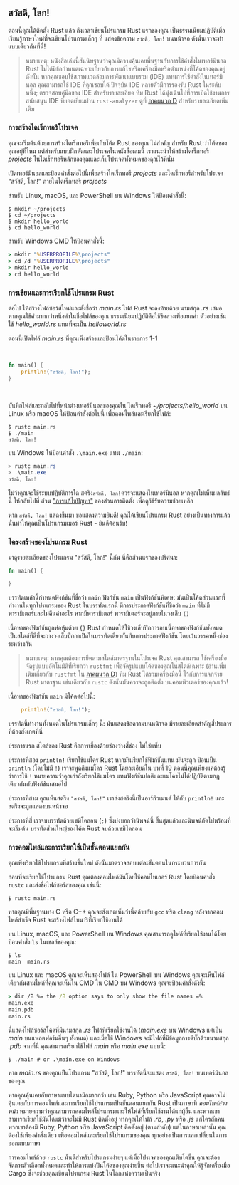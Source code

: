## สวัสดี, โลก!

ตอนนี้คุณได้ติดตั้ง Rust แล้ว ถึงเวลาเขียนโปรแกรม Rust แรกของคุณ 
เป็นธรรมเนียมปฏิบัติเมื่อเรียนรู้ภาษาใหม่ที่จะเขียนโปรแกรมเล็กๆ ที่ แสดงข้อความ `สวัสดี, โลก!` บนหน้าจอ 
ดังนั้นเราจะทำแบบเดียวกันที่นี่!

> หมายเหตุ: หนังสือเล่มนี้สันนิษฐานว่าคุณมีความคุ้นเคยพื้นฐานกับการใช้คำสั่งในเทอร์มินอล 
> Rust ไม่ได้มีข้อกำหนดเฉพาะเกี่ยวกับการแก้ไขหรือเครื่องมือหรือตำแหน่งที่โค้ดของคุณอยู่ 
> ดังนั้น หากคุณชอบใช้สภาพแวดล้อมการพัฒนาแบบรวม (IDE) แทนการใช้คำสั่งในเทอร์มินอล 
> คุณสามารถใช้ IDE ที่คุณชอบได้ ปัจจุบัน IDE หลายตัวมีการรองรับ Rust ในระดับหนึ่ง; 
> ตรวจสอบคู่มือของ IDE สำหรับรายละเอียด 
> ทีม Rust ได้มุ่งเน้นไปที่การเปิดใช้งานการสนับสนุน IDE ที่ยอดเยี่ยมผ่าน `rust-analyzer` 
> ดูที่ [ภาคผนวก D][devtools]<!-- ignore --> สำหรับรายละเอียดเพิ่มเติม

### การสร้างไดเร็กทอรีโปรเจค

คุณจะเริ่มต้นด้วยการสร้างไดเร็กทอรีเพื่อเก็บโค้ด Rust ของคุณ ไม่สำคัญ 
สำหรับ Rust ว่าโค้ดของคุณอยู่ที่ไหน แต่สำหรับแบบฝึกหัดและโปรเจคในหนังสือเล่มนี้ 
เราแนะนำให้สร้างไดเร็กทอรี *projects* ในไดเร็กทอรีหลักของคุณและเก็บโปรเจคทั้งหมดของคุณไว้ที่นั่น

เปิดเทอร์มินอลและป้อนคำสั่งต่อไปนี้เพื่อสร้างไดเร็กทอรี *projects* 
และไดเร็กทอรีสำหรับโปรเจค “สวัสดี, โลก!” ภายในไดเร็กทอรี *projects*

สำหรับ Linux, macOS, และ PowerShell บน Windows ให้ป้อนคำสั่งนี้:

```console
$ mkdir ~/projects
$ cd ~/projects
$ mkdir hello_world
$ cd hello_world
```

สำหรับ Windows CMD ให้ป้อนคำสั่งนี้:

```cmd
> mkdir "%USERPROFILE%\projects"
> cd /d "%USERPROFILE%\projects"
> mkdir hello_world
> cd hello_world
```

### การเขียนและการเรียกใช้โปรแกรม Rust

ต่อไป ให้สร้างไฟล์ซอร์สใหม่และตั้งชื่อว่า *main.rs* ไฟล์ Rust จะลงท้ายด้วย 
นามสกุล *.rs* เสมอ หากคุณใช้คำมากกว่าหนึ่งคำในชื่อไฟล์ของคุณ 
ธรรมเนียมปฏิบัติคือใช้ขีดล่างเพื่อแยกคำ 
ตัวอย่างเช่น ใช้ *hello_world.rs* แทนที่จะเป็น *helloworld.rs*

ตอนนี้เปิดไฟล์ *main.rs* ที่คุณเพิ่งสร้างและป้อนโค้ดในรายการ 1-1

<Listing number="1-1" file-name="main.rs" caption="A program that prints `Hello, world!`">

```rust
fn main() {
    println!("สวัสดี, โลก!");
}
```

</Listing>

บันทึกไฟล์และกลับไปที่หน้าต่างเทอร์มินอลของคุณใน 
ไดเร็กทอรี *~/projects/hello_world* บน Linux หรือ macOS ให้ป้อนคำสั่งต่อไปนี้ 
เพื่อคอมไพล์และเรียกใช้ไฟล์:

```console
$ rustc main.rs
$ ./main
สวัสดี, โลก!
```

บน Windows ให้ป้อนคำสั่ง `.\main.exe` แทน `./main`:

```powershell
> rustc main.rs
> .\main.exe
สวัสดี, โลก!
```

ไม่ว่าคุณจะใช้ระบบปฏิบัติการใด สตริง`สวัสดี, โลก!`ควรจะแสดงในเทอร์มินอล 
หากคุณไม่เห็นผลลัพธ์นี้ ให้กลับไปที่ 
ส่วน ["การแก้ไขปัญหา"][troubleshooting]<!-- ignore --> ของส่วนการติดตั้ง 
เพื่อดูวิธีรับความช่วยเหลือ

หาก `สวัสดี, โลก!` แสดงขึ้นมา ขอแสดงความยินดี! 
คุณได้เขียนโปรแกรม Rust อย่างเป็นทางการแล้ว 
นั่นทำให้คุณเป็นโปรแกรมเมอร์ Rust - ยินดีต้อนรับ!

### โครงสร้างของโปรแกรม Rust

มาดูรายละเอียดของโปรแกรม "สวัสดี, โลก!" นี้กัน 
นี่คือส่วนแรกของปริศนา:

```rust
fn main() {

}
```

บรรทัดเหล่านี้กำหนดฟังก์ชันที่ชื่อว่า `main` ฟังก์ชัน `main` เป็นฟังก์ชันพิเศษ: 
มันเป็นโค้ดส่วนแรกที่ทำงานในทุกโปรแกรมของ Rust 
ในบรรทัดแรกนี้ มีการประกาศฟังก์ชันที่ชื่อว่า `main` ที่ไม่มีพารามิเตอร์และไม่คืนค่าอะไร 
หากมีพารามิเตอร์ พารามิเตอร์จะอยู่ภายในวงเล็บ `()`

เนื้อหาของฟังก์ชันถูกห่อหุ้มด้วย `{}` Rust กำหนดให้ใช้วงเล็บปีกการอบเนื้อหาของฟังก์ชันทั้งหมด 
เป็นสไตล์ที่ดีที่จะวางวงเล็บปีกกาเปิดในบรรทัดเดียวกันกับการประกาศฟังก์ชัน 
โดยเว้นวรรคหนึ่งช่องระหว่างกัน

> หมายเหตุ: หากคุณต้องการยึดตามสไตล์มาตรฐานในโปรเจค Rust คุณสามารถ 
> ใช้เครื่องมือจัดรูปแบบอัตโนมัติที่เรียกว่า `rustfmt` เพื่อจัดรูปแบบโค้ดของคุณในสไตล์เฉพาะ 
> (อ่านเพิ่มเติมเกี่ยวกับ `rustfmt` ใน [ภาคผนวก D][devtools]<!-- ignore -->) 
> ทีม Rust ได้รวมเครื่องมือนี้ ไว้กับการแจกจ่าย Rust มาตรฐาน เช่นเดียวกับ `rustc` 
> ดังนั้นมันควรจะถูกติดตั้ง บนคอมพิวเตอร์ของคุณแล้ว!

เนื้อหาของฟังก์ชัน `main` มีโค้ดต่อไปนี้:

```rust
    println!("สวัสดี, โลก!");
```

บรรทัดนี้ทำงานทั้งหมดในโปรแกรมเล็กๆ นี้: มันแสดงข้อความบนหน้าจอ 
มีรายละเอียดสำคัญสี่ประการที่ต้องสังเกตที่นี่

ประการแรก สไตล์ของ Rust คือการเยื้องด้วยช่องว่างสี่ช่อง ไม่ใช่แท็บ

ประการที่สอง `println!` เรียกใช้แมโคร Rust 
หากมันเรียกใช้ฟังก์ชันแทน มันจะถูก ป้อนเป็น `println` (โดยไม่มี `!`) 
เราจะพูดถึงแมโคร Rust โดยละเอียดใน บทที่ 19 
ตอนนี้คุณเพียงแค่ต้องรู้ว่าการใช้ `!` หมายความว่าคุณกำลังเรียกใช้แมโคร 
แทนฟังก์ชันปกติและแมโครไม่ได้ปฏิบัติตามกฎเดียวกันกับฟังก์ชันเสมอไป

ประการที่สาม คุณเห็นสตริง `"สวัสดี, โลก!"` เราส่งสตริงนี้เป็นอาร์กิวเมนต์ 
ให้กับ `println!` และสตริงจะถูกแสดงบนหน้าจอ

ประการที่สี่ เราจบบรรทัดด้วยเซมิโคลอน (`;`) ซึ่งบ่งบอกว่านิพจน์นี้ 
สิ้นสุดแล้วและนิพจน์ถัดไปพร้อมที่จะเริ่มต้น 
บรรทัดส่วนใหญ่ของโค้ด Rust จบด้วยเซมิโคลอน

### การคอมไพล์และการเรียกใช้เป็นขั้นตอนแยกกัน

คุณเพิ่งเรียกใช้โปรแกรมที่สร้างขึ้นใหม่ ดังนั้นมาตรวจสอบแต่ละขั้นตอนในกระบวนการกัน

ก่อนที่จะเรียกใช้โปรแกรม Rust คุณต้องคอมไพล์มันโดยใช้คอมไพเลอร์ Rust 
โดยป้อนคำสั่ง `rustc` และส่งชื่อไฟล์ซอร์สของคุณ เช่นนี้:

```console
$ rustc main.rs
```

หากคุณมีพื้นฐานทาง C หรือ C++ คุณจะสังเกตเห็นว่านี่คล้ายกับ `gcc` หรือ `clang` 
หลังจากคอมไพล์สำเร็จ Rust จะสร้างไฟล์ไบนารีที่เรียกใช้งานได้

บน Linux, macOS, และ PowerShell บน Windows คุณสามารถดูไฟล์ที่เรียกใช้งานได้โดย 
ป้อนคำสั่ง `ls` ในเชลล์ของคุณ:

```console
$ ls
main  main.rs
```

บน Linux และ macOS คุณจะเห็นสองไฟล์ ใน PowerShell 
บน Windows คุณจะเห็นไฟล์เดียวกันสามไฟล์ที่คุณจะเห็นใน CMD 
ใน CMD บน Windows คุณจะป้อนคำสั่งดังนี้:

```cmd
> dir /B %= the /B option says to only show the file names =%
main.exe
main.pdb
main.rs
```

นี่แสดงไฟล์ซอร์สโค้ดที่มีนามสกุล *.rs* ไฟล์ที่เรียกใช้งานได้ (*main.exe* บน Windows แต่เป็น *main* บนแพลตฟอร์มอื่นๆ ทั้งหมด) 
และเมื่อใช้ Windows จะมีไฟล์ที่มีข้อมูลการดีบั๊กด้วยนามสกุล *.pdb* จากที่นี่ 
คุณสามารถเรียกใช้ไฟล์ *main* หรือ *main.exe* แบบนี้:

```console
$ ./main # or .\main.exe on Windows
```

หาก *main.rs* ของคุณเป็นโปรแกรม "สวัสดี, โลก!" 
บรรทัดนี้จะแสดง `สวัสดี, โลก!` บนเทอร์มินอลของคุณ

หากคุณคุ้นเคยกับภาษาแบบไดนามิกมากกว่า เช่น Ruby, Python หรือ JavaScript 
คุณอาจไม่คุ้นเคยกับการคอมไพล์และการเรียกใช้โปรแกรมเป็นขั้นตอนแยกกัน 
Rust เป็นภาษาที่ *คอมไพล์ล่วงหน้า* หมายความว่าคุณสามารถคอมไพล์โปรแกรมและให้ไฟล์ที่เรียกใช้งานได้แก่ผู้อื่น 
และพวกเขาสามารถเรียกใช้มันได้แม้ว่าจะไม่มี Rust ติดตั้งอยู่ 
หากคุณให้ไฟล์ *.rb*, *.py* หรือ *.js* แก่ใครสักคน พวกเขาต้องมี Ruby, Python หรือ JavaScript ติดตั้งอยู่ (ตามลำดับ) 
แต่ในภาษาเหล่านั้น คุณต้องใช้เพียงคำสั่งเดียว เพื่อคอมไพล์และเรียกใช้โปรแกรมของคุณ 
ทุกอย่างเป็นการแลกเปลี่ยนในการออกแบบภาษา

การคอมไพล์ด้วย `rustc` นั้นดีสำหรับโปรแกรมง่ายๆ 
แต่เมื่อโปรเจคของคุณเติบโตขึ้น คุณจะต้องจัดการตัวเลือกทั้งหมดและทำให้การแบ่งปันโค้ดของคุณง่ายขึ้น 
ต่อไปเราจะแนะนำคุณให้รู้จักเครื่องมือ Cargo ซึ่งจะช่วยคุณเขียนโปรแกรม Rust ในโลกแห่งความเป็นจริง

[troubleshooting]: ch01-01-installation.html#troubleshooting
[devtools]: appendix-04-useful-development-tools.html
